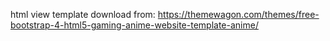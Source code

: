 html view template download from: https://themewagon.com/themes/free-bootstrap-4-html5-gaming-anime-website-template-anime/
